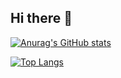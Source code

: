 ## Hi there 👋

<!--
**Pinedah/pinedah** is a ✨ _special_ ✨ repository because its `README.md` (this file) appears on your GitHub profile.

Here are some ideas to get you started:

- 🔭 I’m currently working on ...
- 🌱 I’m currently learning ...
- 👯 I’m looking to collaborate on ...
- 🤔 I’m looking for help with ...
- 💬 Ask me about ...
- 📫 How to reach me: ...
- 😄 Pronouns: ...
- ⚡ Fun fact: ...
-->

[![Anurag's GitHub stats](https://github-readme-stats.vercel.app/api?username=pinedah)](https://github.com/pinedah/github-readme-stats)

[![Top Langs](https://github-readme-stats.vercel.app/api/top-langs/?username=Pinedah)](https://github.com/anuraghazra/github-readme-stats)
